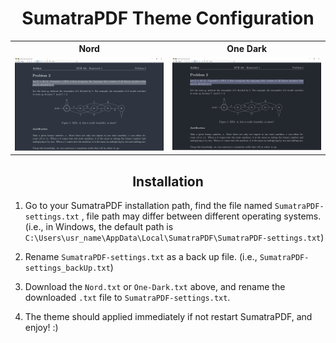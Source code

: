 <h1 align="center">SumatraPDF Theme Configuration</h1>

<div align="center">
<table>
  <tr>
    <th>Nord</th>
    <th>One Dark</th>
  </tr>
  <tr>
    <td><img src="/SumatraPDF%20Themes/README.assets/Nord.png" width="500" /></td>
    <td><img src="/SumatraPDF%20Themes/README.assets/One-Dark.png" width="500" /></td>
  </tr>
</table>
</div>

<h2 align="center">Installation</h2>

1. Go to your SumatraPDF installation path, find the file named `SumatraPDF-settings.txt` , file path may differ between different operating systems. (i.e., in Windows, the default path is `C:\Users\usr_name\AppData\Local\SumatraPDF\SumatraPDF-settings.txt`)

2. Rename `SumatraPDF-settings.txt` as a back up file. (i.e., `SumatraPDF-settings_backUp.txt`)

3. Download the `Nord.txt` or `One-Dark.txt` above, and rename the downloaded `.txt` file to `SumatraPDF-settings.txt`.

4. The theme should applied immediately if not restart SumatraPDF, and enjoy! :)
